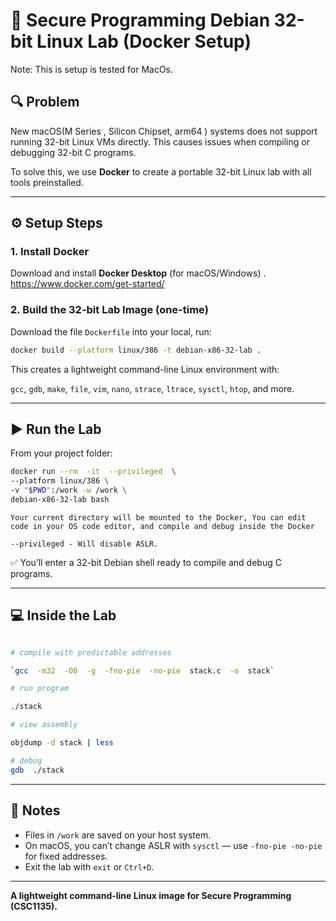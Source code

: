 # 🧠 Secure Programming Debian 32-bit Linux Lab (Docker Setup)

Note: This is setup is tested for MacOs.

## 🔍 Problem
New macOS(M Series , Silicon Chipset, arm64 ) systems does not support running 32-bit Linux VMs directly.
This causes issues when compiling or debugging 32-bit C programs.

To solve this, we use **Docker** to create a portable 32-bit Linux lab with all tools preinstalled.

---

## ⚙️ Setup Steps

### 1. Install Docker
Download and install **Docker Desktop** (for macOS/Windows) . https://www.docker.com/get-started/



### 2. Build the 32-bit Lab Image (one-time)
Download the file `Dockerfile` into your local, run:
```bash
docker build --platform linux/386 -t debian-x86-32-lab .
```

This  creates  a  lightweight  command-line  Linux  environment  with:

`gcc`,  `gdb`,  `make`,  `file`,  `vim`,  `nano`,  `strace`,  `ltrace`,  `sysctl`,  `htop`,  and  more.
  

---

  

## ▶️ Run the Lab

  

From  your  project  folder:

  

```bash
docker run --rm  -it  --privileged  \
--platform linux/386 \
-v "$PWD":/work -w /work \
debian-x86-32-lab bash
```

`
Your current directory will be mounted to the Docker, You can edit code in your OS code editor, and compile and debug inside the Docker
`

`--privileged - Will disable ASLR.`


✅ You’ll enter a 32-bit Debian shell ready to compile and debug C programs.

---
## 💻 Inside the Lab

  

```bash

# compile with predictable addresses

`gcc  -m32  -O0  -g  -fno-pie  -no-pie  stack.c  -o  stack`

# run program

./stack

# view assembly

objdump -d stack | less

# debug
gdb  ./stack
```
---
## 🧩 Notes

* Files in `/work` are saved on your host system.
* On macOS, you can’t change ASLR with `sysctl` — use `-fno-pie -no-pie` for fixed addresses.
* Exit the lab with `exit` or `Ctrl+D`.
---
**A lightweight command-line Linux image for Secure Programming (CSC1135).**
